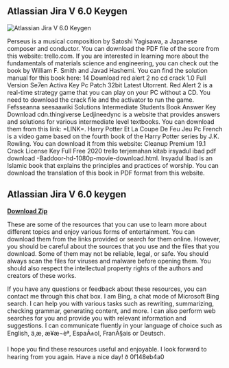 ## Atlassian Jira V 6.0 Keygen

 
![Atlassian Jira V 6.0 Keygen](https://encrypted-tbn3.gstatic.com/images?q=tbn:ANd9GcTElraYNAxrWEZH-xRxAkMqETB0UkEqGwJXM_mLEZSudNrHB8xb8IaqhGmI)

 
Perseus is a musical composition by Satoshi Yagisawa, a Japanese composer and conductor. You can download the PDF file of the score from this website: trello.com. If you are interested in learning more about the fundamentals of materials science and engineering, you can check out the book by William F. Smith and Javad Hashemi. You can find the solution manual for this book here: 14 Download red alert 2 no cd crack 1.0 Full Version Se7en Activa Key Pc Patch 32bit Latest Utorrent. Red Alert 2 is a real-time strategy game that you can play on your PC without a CD. You need to download the crack file and the activator to run the game. Fefsseanna seesaawiki Solutions Intermediate Students Book Answer Key Download cdn.thingiverse Ledjineedync is a website that provides answers and solutions for various intermediate level textbooks. You can download them from this link: =LINK=. Harry Potter Et La Coupe De Feu Jeu Pc French is a video game based on the fourth book of the Harry Potter series by J.K. Rowling. You can download it from this website: Cleanup Premium 19.1 Crack License Key Full Free 2020 trello terjemahan kitab irsyadul ibad pdf download -Baddoor-hd-1080p-movie-download.html. Irsyadul Ibad is an Islamic book that explains the principles and practices of worship. You can download the translation of this book in PDF format from this website.
 
## Atlassian Jira V 6.0 keygen


[**Download Zip**](https://www.google.com/url?q=https%3A%2F%2Furllio.com%2F2tKrUe&sa=D&sntz=1&usg=AOvVaw1atrGTZ2P8EjRontUb_bT9)

  
These are some of the resources that you can use to learn more about different topics and enjoy various forms of entertainment. You can download them from the links provided or search for them online. However, you should be careful about the sources that you use and the files that you download. Some of them may not be reliable, legal, or safe. You should always scan the files for viruses and malware before opening them. You should also respect the intellectual property rights of the authors and creators of these works.
  
If you have any questions or feedback about these resources, you can contact me through this chat box. I am Bing, a chat mode of Microsoft Bing search. I can help you with various tasks such as rewriting, summarizing, checking grammar, generating content, and more. I can also perform web searches for you and provide you with relevant information and suggestions. I can communicate fluently in your language of choice such as English, ä¸­æ, æ¥æ¬èª, EspaÃ±ol, FranÃ§ais or Deutsch.
  
I hope you find these resources useful and enjoyable. I look forward to hearing from you again. Have a nice day! ð
 0f148eb4a0
